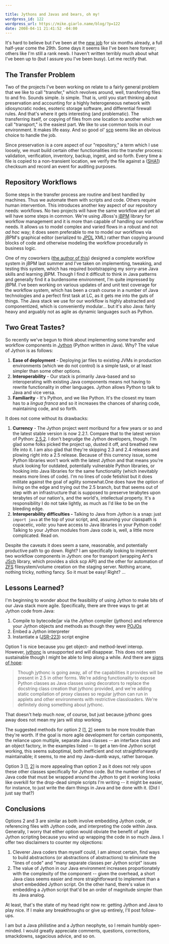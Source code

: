 ```yaml
---

title: Jythons and Javas and bears, oh my!
wordpress_id: 122
wordpress_url: https://mike.giarlo.name/blog/?p=122
date: 2008-04-11 21:41:52 -04:00
---
```

It's hard to believe but I've been at the <a href="https://mike.giarlo.name/blog/2007/09/27/october/" target="_blank">new job</a> for six months already, a full half-year come the 29th.  Some days it seems like I've been here forever; others like I'm still a rank newb.   I haven't written terribly much about what I've been up to (but I assure you I've been busy).  Let me rectify that.
<h2><strong>The Transfer Problem</strong></h2>
Two of the projects I've been working on relate to a fairly general problem that we like to call "transfer," which revolves around, well, transferring files to and fro.  Sounds simple.  <em>Is</em> simple.  That is, until you start thinking about preservation and accounting for a highly heterogeneous network with idiosyncratic nodes, esoteric storage software, and differential firewall rules.  And that's where it gets interesting (and problematic). <!--more-->The transferring itself, or copying of files from one location to another which we call "transport," is the easiest part.  We like to use common tools in our environment.  It makes life easy.  And so good ol' <a href="http://en.wikipedia.org/wiki/Secure_copy" target="_blank">scp</a> seems like an obvious choice to handle the job.

Since preservation is a core aspect of our "repository," a term which I use loosely, we must build certain other functionalities into the transfer process: validation, verification, inventory, backup, ingest, and so forth.  Every time a file is copied to a non-transient location, we verify the file against a (<a href="http://www.faqs.org/rfcs/rfc3174.html" target="_blank">SHA1</a>) checksum and record an event for auditing purposes.
<h2><strong>Repository Workflows</strong></h2>
Some steps in the transfer process are routine and best handled by machines. Thus we automate them with scripts and code.  Others require human intervention.  This introduces another key aspect of our repository needs: workflows.  No two projects will have the same workflow and yet all will have some steps in common.  We're using JBoss's <a href="http://www.jboss.org/jbossjbpm/" target="_blank">jBPM</a> library for workflow management and it is more than capable of handling our workflow needs.  It allows us to model complex and varied flows in a robust and not <em>ad hoc</em> way; it does seem preferable to me to model our workflows via jBPM's graphical editor (serialized to <a href="http://docs.jboss.com/jbpm/v3/userguide/jpdl.html" target="_blank">JPDL</a> XML) rather than copying around blocks of code and otherwise modeling the workflow procedurally in business logic.

One of my coworkers (<a href="http://www.dlib.org/dlib/july07/littman/07littman.html" target="_blank">the author of this</a>) designed a complete workflow system in jBPM last summer and I've taken on implementing, tweaking, and testing this system, which has required bootstrapping my sorry-arse Java skills and learning jBPM.  Though I find it difficult to think in Java patterns and generally find it a burdensome environment, I'm quite impressed by jBPM.  I've been working on various updates of and unit test coverage for the workflow system, which has been a crash course in a number of Java technologies and a perfect first task at LC, as it gets me into the guts of things.  The Java stack we use for our workflow is highly abstracted and componentized, which is conveniently modular... but it's also Java: fairly heavy and arguably not as agile as dynamic languages such as Python.
<h2><strong>Two Great Tastes?</strong></h2>
So recently we've begun to think about implementing some transfer and workflow components in <a href="http://www.jython.org/" target="_blank">Jython</a> (Python written in Java).  Why?  The value of Jython is as follows:
<ol>
	<li><strong>Ease of deployment</strong> - Deploying jar files to existing JVMs in production environments (which we do not control) is a simple task, or at least simpler than some other options.</li>
	<li><strong>Interoperability</strong> - Our stack is primarily Java-based and so interoperating with existing Java components means not having to rewrite functionality in other languages.  Jython allows Python to talk to Java and vice versa.</li>
	<li><strong>Familiarity</strong> - It's Python, and we like Python.  It's the closest my team has to a <em>lingua franca</em> and so it increases the chances of sharing code, maintaining code, and so forth.</li>
</ol>
It does not come without its drawbacks:
<ol>
	<li><strong>Currency</strong> - The Jython project went moribund for a few years or so and the latest stable version is now 2.2.1.  Compare that to the latest version of Python: <a href="http://www.python.org/download/releases/2.5.2/" target="_blank">2.5.2</a>.  I don't begrudge the Jython developers, though.  I'm glad some folks picked the project up, dusted it off, and breathed new life into it.   I am also glad that they're skipping 2.3 and 2.4 releases and plowing right into a 2.5 release.  Because of this currency issue, some Python libraries won't work with the latest Jython and that means you're stuck looking for outdated, potentially vulnerable Python libraries, or hooking into Java libraries for the same functionality (which inevitably means more lines of code).  I'm no lines of code fetishist but it does militate against the goal of agility somewhat.One does have the option of living on the edge and trying out the 2.5 branch, but that seems out of step with an infrastructure that is supposed to preserve terabytes upon terabytes of our nation's, and the world's, intellectual property.  It's a responsibility I do not take lightly, as much as I'd like to be on the bleeding edge.</li>
	<li><strong>Interoperability difficulties - </strong>Talking to Java from Jython is a snap: just <code>import java</code> at the top of your script, and, assuming your classpath is copacetic, <em>voila:</em> you have access to Java libraries in your Python code!  Talking to your Jython modules from Java code is, well, a little more complicated. Read on.</li>
</ol>
Despite the caveats it does seem a sane, reasonable, and potentially productive path to go down. Right?  I am specifically looking to implement two workflow components in Jython: one for transport (wrapping Ant's<a href="http://www.jcraft.com/jsch/" target="_blank"> JSch</a> library, which provides a slick scp API) and the other for automation of <a href="http://www.opensolaris.org/os/community/zfs/" target="_blank">ZFS</a> filesystem/volume creation on the staging server.  Nothing arcane, nothing tricky, nothing fancy.  So it must be easy!  Right? ...
<h2><strong>Lessons Learned?</strong></h2>
I'm beginning to wonder about the feasibility of using Jython to make bits of our Java stack more agile. Specifically, there are three ways to get at Jython code from Java:
<ol>
	<li>Compile to bytecode/jar via the Jython compiler (jythonc) and reference your Jython objects and methods as though they were <a href="http://en.wikipedia.org/wiki/POJO" target="_blank">POJOs</a></li>
	<li>Embed a Jython interpreter</li>
	<li>Instantiate a (<a href="http://jcp.org/en/jsr/detail?id=223" target="_blank">JSR-223</a>) script engine</li>
</ol>
Option 1 is nice because you get object- and method-level interop.  However, <a href="http://www.jython.org/Project/jythonc.html" target="_blank">jythonc</a> is unsupported and will disappear.  This does not seem sustainable though I might be able to limp along a while.  And there are <a href="http://sourceforge.net/mailarchive/message.php?msg_name=96c4692d0802280853r70e6b74fg71aed3cdd7701cbf%40mail.gmail.com" target="_blank">signs of hope</a>:
<blockquote>Though jythonc is going away, all of the capabilities it provides will be present in 2.5 in other forms.  We're adding functionality to expose Python classes as Java classes using decorators to replace the docstring class creation that jythonc provided, and we're adding static compilation of proxy classes so regular jython can run in applets and other environments with restrictive classloaders.  We're definitely doing something about jythonc.</blockquote>
That doesn't help much <em>now</em>, of course, but just because jythonc goes away does not mean my jars will stop working.

The suggested methods for option 2 [<a href="http://wiki.python.org/jython/JythonMonthly/Articles/October2006/3" target="_blank">1</a>, <a href="http://wiki.python.org/jython/JythonMonthly/Articles/September2006/1" target="_blank">2</a>] seem to be more trouble than they're worth.  If the goal is more agile development for certain components, the reliance upon multiple, separate Java classes -- an interface class and an object factory, in the examples listed -- to get a ten-line Jython script working, this seems suboptimal, both inefficient and not straightforwardly maintainable; it seems, to me and my Java-dumb ways, rather baroque.

Option 3 [<a href="http://wiki.python.org/jython/JythonMonthly/Articles/October2006/1" target="_blank">1</a>, <a href="http://www.jython.org/Project/userguide.html#using-jsr-223" target="_blank">2</a>] is more appealing than option 2 as it does not rely upon these other classes specifically for Jython code.  But the number of lines of Java code that must be wrapped around the Jython to get it working looks like overkill for the drop-dead simple scripts I'm writing -- it might be easier, for instance, to just write the darn things in Java and be done with it.  (Did I just say that?)
<h2><strong>Conclusions</strong></h2>
Options 2 and 3 are similar as both involve embedding Jython code, or referencing files with Jython code, and interpreting the code within Java.  Generally, I worry that either option would obviate the benefit of agile Jython scripting because you wind up wrapping the code in so much Java.  I offer two disclaimers to counter my objections:
<ol>
	<li>Cleverer Java coders than myself could, I am almost certain, find ways to build abstractions (or abstractions of abstractions) to eliminate the "lines of code" and "many separate classes per Jython script" issues</li>
	<li>The value of Jython in our Java environment increases proportionately with the complexity of the component -- given the overhead, a short Java class seems easier and more straightforward to implement than a short embedded Jython script.  On the other hand, there's value in embedding a Jython script that'd be an order of magnitude simpler than its Java analog.</li>
</ol>
At least, that's the state of my head right now re: getting Jython and Java to play nice.  If I make any breakthroughs or give up entirely, I'll post follow-ups.

I am but a Java philistine and a Jython neophyte, so I remain humbly open-minded.  I would greatly appreciate comments, questions, corrections, smackdowns, sagacious advice, and so on.
